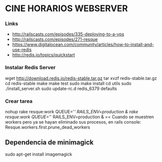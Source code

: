 # CINE HORARIOS WEBSERVER

### Links
- http://railscasts.com/episodes/335-deploying-to-a-vps
- http://railscasts.com/episodes/271-resque
- https://www.digitalocean.com/community/articles/how-to-install-and-use-redis
- http://redis.io/topics/quickstart

### Instalar Redis Server
wget http://download.redis.io/redis-stable.tar.gz
tar xvzf redis-stable.tar.gz
cd redis-stable
make
make test
sudo make install
cd utils
sudo ./install_server.sh
sudo update-rc.d redis_6379 defaults


### Crear tarea
nohup rake resque:work QUEUE='*' RAILS_ENV=production &
rake resque:work QUEUE='*' RAILS_ENV=production &
== Cuando se muestren workers pero ya se hayan eliminado sus procesos, en rails console:
Resque.workers.first.prune_dead_workers

## Dependencia de minimagick
sudo apt-get install imagemagick
